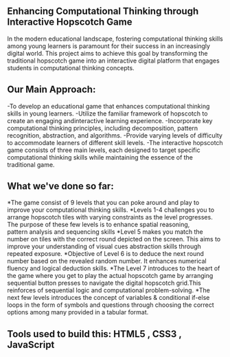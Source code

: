 Enhancing Computational Thinking through Interactive Hopscotch Game
-
In the modern educational landscape, fostering computational thinking skills among young learners is paramount for their success in an increasingly digital world. This project aims to achieve this goal by transforming the traditional hopscotch game into an interactive digital platform that engages students in computational thinking concepts.

Our Main Approach:
-

  -To develop an educational game that enhances computational thinking skills in young learners.
  -Utilize the familiar framework of hopscotch to create an engaging andinteractive learning experience.
  -Incorporate key computational thinking principles, including decomposition, pattern recognition, abstraction, and algorithms.
  -Provide varying levels of difficulty to accommodate learners of different skill levels.
  -The interactive hopscotch game consists of three main levels, each designed to target specific computational thinking skills while maintaining the essence of the     
   traditional game.

What we've done so far:
-
  *The game consist of 9 levels that you can poke around and play to improve your computational thinking skills.
  *Levels 1-4 challenges you to arrange hopscotch tiles with varying constraints as the level progresses. The purpose of these few levels is to enhance spatial reasoning,    
   pattern analysis and sequencing skills
  *Level 5 makes you match the number on tiles with the correct round depicted on the screen. This aims to improve your understanding of visual cues abstraction skills 
    through repeated exposure.
  *Objective of Level 6 is to deduce the next round number based on the revealed random number. It enhances numerical fluency and logical deduction skills.
  *The Level 7 introduces to the heart of the game where you get to play the actual hopscotch game by arranging sequential button presses to navigate the digital hopscotch 
   grid.This reinforces of sequential logic and computational problem-solving.
  *The next few levels introduces the concept of variables & conditional if-else loops in the form of symbols and questions through choosing the correct options among many 
   provided in a tabular format.

Tools used to build this: HTML5 , CSS3 , JavaScript
-

